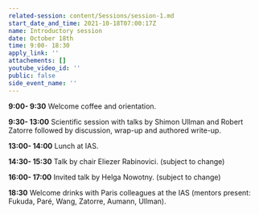 ```yaml
---
related-session: content/Sessions/session-1.md
start_date_and_time: 2021-10-18T07:00:17Z
name: Introductory session
date: October 18th
time: 9:00- 18:30
apply_link: ''
attachements: []
youtube_video_id: ''
public: false
side_event_name: ''
---
```


**9:00- 9:30** Welcome coffee and orientation.

**9:30- 13:00** Scientific session with talks by Shimon Ullman and Robert Zatorre followed by discussion, wrap-up and authored write-up.

**13:00- 14:00** Lunch at IAS.

**14:30- 15:30** Talk by chair Eliezer Rabinovici. (subject to change)

**16:00- 17:00** Invited talk by Helga Nowotny. (subject to change)

**18:30** Welcome drinks with Paris colleagues at the IAS (mentors present: Fukuda, Paré, Wang, Zatorre, Aumann, Ullman).
